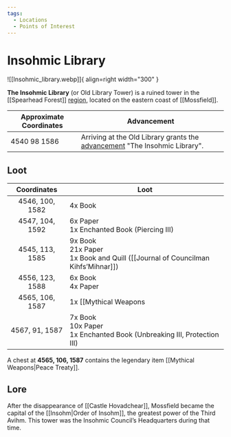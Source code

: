 ```yaml
---
tags:
  - Locations
  - Points of Interest
---
```


# Insohmic Library

![[Insohmic_library.webp]]{ align=right width="300" }

**The Insohmic Library** (or Old Library Tower) is a ruined tower in the [[Spearhead Forest]] [region](/Region), located on the eastern coast of [[Mossfield]].

| Approximate Coordinates | Advancement                                                                                 |
| ----------------------- | ------------------------------------------------------------------------------------------- |
| 4540 98 1586            | Arriving at the Old Library grants the [advancement](/Advancements) "The Insohmic Library". |

## Loot

| **Coordinates** | **Loot**                                                                             |
| :-------------: | ------------------------------------------------------------------------------------ |
| 4546, 100, 1582 | 4x Book                                                                              |
| 4547, 104, 1592 | 6x Paper <br>1x Enchanted Book (Piercing III)                                        |
| 4545, 113, 1585 | 9x Book <br>21x Paper <br>1x Book and Quill ([[Journal of Councilman Kihfs’Mihnar]]) |
| 4556, 123, 1588 | 6x Book <br>4x Paper                                                                 |
| 4565, 106, 1587 | 1x [[Mythical Weapons|Peace Treaty]]                                                 |
| 4567, 91, 1587  | 7x Book <br>10x Paper <br>1x Enchanted Book (Unbreaking III, Protection III)         |

A chest at **4565, 106, 1587** contains the legendary item [[Mythical Weapons|Peace Treaty]].

## Lore

After the disappearance of [[Castle Hovadchear]], Mossfield became the capital of the [[Insohm|Order of Insohm]], the greatest power of the Third Avihm. This tower was the Insohmic Council’s Headquarters during that time.
